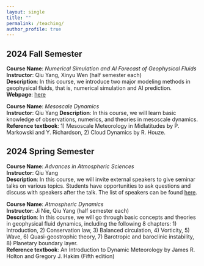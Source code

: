 ```yaml
---
layout: single
title: ""
permalink: /teaching/
author_profile: true
---
```


2024 Fall Semester
---
**Course Name**: *Numerical Simulation and AI Forecast of Geophysical Fluids*     
**Instructor**: Qiu Yang, Xinyu Wen (half semester each)      
**Description**: In this course, we introduce two major modeling methods in geophysical fluids, that is, numerical simulation and AI prediction.         
**Webpage**: [here](modeling_2024fall.md) 

**Course Name**: *Mesoscale Dynamics*  
**Instructor**: Qiu Yang 
**Description**: In this course, we will learn basic knowledge of observations, numerics, and theories in mesoscale dynamics. 
**Reference textbook**: 1) Mesoscale Meteorology in Midlatitudes by P. Markowski and Y. Richardson, 2) Cloud Dynamics by R. Houze. 

2024 Spring Semester
---
**Course Name**: *Advances in Atmospheric Sciences*  
**Instructor**: Qiu Yang  
**Description**: In this course, we will invite external speakers to give seminar talks on various topics. Students have opportunities to ask questions and discuss with speakers after the talk. The list of speakers can be found [here](https://www.atmos.pku.edu.cn/kxzb/xzbg/dqyhykxlt/index.htm).

**Course Name**: *Atmospheric Dynamics*   
**Instructor**: Ji Nie, Qiu Yang (half semester each)    
**Description**: In this course, we will go through basic concepts and theories in geophysical fluid dynamics, including the following 8 chapters: 1) Introduction, 2) Conservation law, 3) Balanced circulation, 4) Vorticity, 5) Wave, 6) Quasi-geostrophic theory, 7) Barotropic and baroclinic instability, 8) Planetary boundary layer.  
**Reference textbook**: An Introduction to Dynamic Meteorology by James R. Holton and Gregory J. Hakim (Fifth edition)

